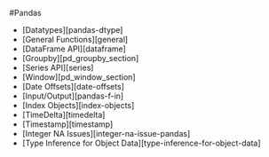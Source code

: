 #Pandas 

- [Datatypes][pandas-dtype]
- [General Functions][general]
- [DataFrame API][dataframe]
- [Groupby][pd_groupby_section]
- [Series API][series]
- [Window][pd_window_section]
- [Date Offsets][date-offsets]
- [Input/Output][pandas-f-in]
- [Index Objects][index-objects]
- [TimeDelta][timedelta]
- [Timestamp][timestamp]
- [Integer NA Issues][integer-na-issue-pandas]
- [Type Inference for Object Data][type-inference-for-object-data]